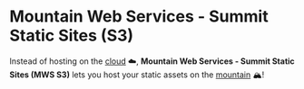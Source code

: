 # Mountain Web Services - Summit Static Sites (S3)
Instead of hosting on the [cloud](https://en.wikipedia.org/wiki/Cloud_computing) ☁️, **Mountain Web Services - Summit Static Sites (MWS S3)** lets you host your static assets on the [mountain](https://en.wikipedia.org/wiki/Burnaby_Mountain) 🏔️!
